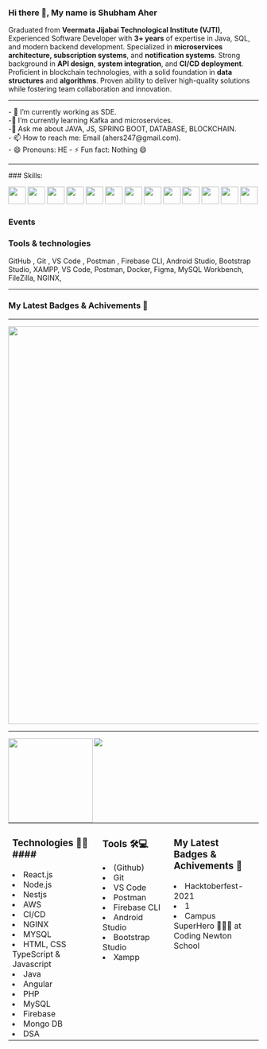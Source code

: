 ### Hi there 👋, My name is Shubham Aher


 Graduated from **Veermata Jijabai Technological Institute (VJTI)**,</br>
 Experienced Software Developer with **3+ years** of expertise in Java, SQL, and modern backend development. Specialized in **microservices architecture, subscription systems**, and **notification systems**. Strong background in **API design**, **system integration**, and **CI/CD deployment**. Proficient in blockchain technologies, with a solid foundation in **data structures** and **algorithms**. Proven ability to deliver high-quality solutions while fostering team collaboration and innovation.


<hr>
- 🔭 I’m currently working as SDE.</br>
-🌱 I’m currently learning Kafka and microservices.</br>
-💬 Ask me about JAVA, JS, SPRING BOOT, DATABASE, BLOCKCHAIN.</br>
- 📫 How to reach me: Email (ahers247@gmail.com). </br> 
- 😄 Pronouns: HE
- ⚡ Fun fact: Nothing 😄 
<hr />
### Skills:

<img src='https://img.shields.io/badge/Java-%23ED8B00.svg?logo=openjdk&logoColor=white' height='35'/> <img src='https://img.shields.io/badge/MySQL-4479A1?logo=mysql&logoColor=fff' height='35'/> <img src='https://img.shields.io/badge/Spring_Boot-6DB33F?style=for-the-badge&logo=spring-boot&logoColor=white' height='35'/> 
<img src="https://img.shields.io/badge/React-61DAFB?logo=react&logoColor=white" height="35"/>
<img src="https://img.shields.io/badge/Node.js-339933?logo=node.js&logoColor=white" height="35"/>
<img src="https://img.shields.io/badge/NestJS-E0234E?logo=nestjs&logoColor=white" height="35"/>
<img src="https://img.shields.io/badge/Ionic-3880FF?logo=ionic&logoColor=white" height="35"/>
<img src="https://img.shields.io/badge/Angular-DD0031?logo=angular&logoColor=white" height="35"/>
<img src="https://img.shields.io/badge/AWS-232F3E?logo=amazon-aws&logoColor=white" height="35"/>
<img src="https://img.shields.io/badge/DevOps-000000?logo=devops&logoColor=white" height="35"/>
<img src="https://img.shields.io/badge/Git%20CI%2FCD-F05032?logo=git&logoColor=white" height="35"/>
<img src="https://img.shields.io/badge/Python-3776AB?logo=python&logoColor=white" height="35"/>
<img src="https://img.shields.io/badge/AI%2FML-FF6F00?logo=tensorflow&logoColor=white" height="35"/>



### Events



### Tools &amp; technologies

<p>
       <span class="hidden capitalize lg:inline">GitHub ,</span>
   <span class="hidden capitalize lg:inline">Git ,</span>
     <span class="hidden capitalize lg:inline">VS Code ,</span>
    <span class="hidden capitalize lg:inline">Postman ,</span>
     <span class="hidden capitalize lg:inline">Firebase CLI, </span>
    <span class="hidden capitalize lg:inline">Android Studio, </span>
    <span class="hidden capitalize lg:inline">Bootstrap Studio, </span>
    <span class="hidden capitalize lg:inline">XAMPP, </span>
    <span class="hidden capitalize lg:inline">VS Code, </span>
    <span class="hidden capitalize lg:inline">Postman, </span>
    <span class="hidden capitalize lg:inline">Docker, </span>
    <span class="hidden capitalize lg:inline">Figma, </span>
   <span class="hidden capitalize lg:inline">MySQL Workbench, </span>
    <span class="hidden capitalize lg:inline">FileZilla, </span>
    <span class="hidden capitalize lg:inline">NGINX, </span>
</p>




<hr>

### My Latest Badges & Achivements 🎉 


---

<a href="https://github.com/ryo-ma/github-profile-trophy">
  <img width=800 src="https://github-profile-trophy.vercel.app/?username=shubhamaher2&column=6&margin-w=10"/>
</a>

---

<div>
  <img height="170" align="left" src="https://github-readme-stats.vercel.app/api?username=shubhamaher2&count_private=true&include_all_commits=true" />
  <img src="https://github-readme-stats.vercel.app/api/top-langs/?username=shubhamaher2&layout=compact" />
</div>
<td valign="top" width="50%">



<table align="center"><tr ><td valign="top" width="20%">


### Technologies 🧑‍💻####
<li>React.js </li>
<li>Node.js </li>
<li>Nestjs </li>
<li> AWS</li>
<li>CI/CD</li>
<li> NGINX </li>
<li>MYSQL</li>



<li>HTML, CSS TypeScript & Javascript</li>

<li> Java</li>
<li>Angular</li> 
<li>PHP</li> 
<li> MySQL</li>
<li> Firebase</li>
<li> Mongo DB</li>
 
<li> DSA</li>


</td>

<td valign="top" width="20%">

### Tools 🛠💻
<li>(Github) </li>
<li>Git</li> 
<li>VS Code</li>
<li>Postman</li>
<li> Firebase CLI</li>
<li>Android Studio</li>  
<li>Bootstrap  Studio</li>  
<li> Xampp</li>  

</td>
<td valign="top" width="20%">

### My Latest Badges & Achivements 🎉 

<p align="center">
<li><span class="hidden capitalize lg:inline">Hacktoberfest-2021</span>
 </li><li><span class="hidden capitalize lg:inline">1</span></li>
  </li><li><span class="hidden capitalize lg:inline">Campus SuperHero 🦸🏻‍♂️ at Coding Newton School</span></li>
</p>
</td>
<tr>
</table>


<!--
**shubhamaltpi/shubhamaltpi** is a ✨ _special_ ✨ repository because its `README.md` (this file) appears on your GitHub profile.

Here are some ideas to get you started:

- 🔭 I’m currently working on ...
- 🌱 I’m currently learning ...
- 👯 I’m looking to collaborate on ...
- 🤔 I’m looking for help with ...
- 💬 Ask me about ...
- 📫 How to reach me: ...
- 😄 Pronouns: ...
- ⚡ Fun fact: ...
-->
